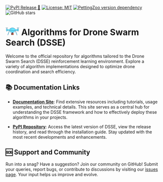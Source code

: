 [![PyPI Release 🚀](https://badge.fury.io/py/DSSE.svg)](https://badge.fury.io/py/DSSE)
[![License: MIT](https://img.shields.io/badge/License-MIT-brightgreen.svg?style=flat)](https://github.com/pfeinsper/drone-swarm-search/blob/main/LICENSE)
[![PettingZoo version dependency](https://img.shields.io/badge/PettingZoo-v1.22.3-blue)]()
![GitHub stars](https://img.shields.io/github/stars/pfeinsper/drone-swarm-search-algorithms)

# <img src="https://github.com/pfeinsper/drone-swarm-search-algorithms/blob/main/imgs/drone.svg" alt="DSSE Icon" width="45" height="25"> Algorithms for Drone Swarm Search (DSSE)

Welcome to the official repository for algorithms tailored to the Drone Swarm Search (DSSE) reinforcement learning environment. Explore a variety of algorithm implementations designed to optimize drone coordination and search efficiency.

## 📚 Documentation Links

- **[Documentation Site](https://pfeinsper.github.io/drone-swarm-search/)**: Find extensive resources including tutorials, usage examples, and technical details. This site serves as a central hub for understanding the DSSE framework and how to effectively deploy these algorithms in your projects.

- **[PyPI Repository](https://pypi.org/project/DSSE/)**: Access the latest version of DSSE, view the release history, and read through the installation guide. Stay updated with the most recent developments and enhancements.

## 🆘 Support and Community

Run into a snag? Have a suggestion? Join our community on GitHub! Submit your queries, report bugs, or contribute to discussions by visiting our [issues page](https://github.com/pfeinsper/drone-swarm-search-algorithms/issues). Your input helps us improve and evolve.
